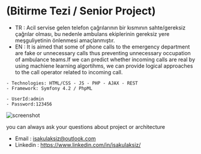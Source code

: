 # (Bitirme Tezi / Senior Project)
- TR : Acil servise gelen telefon çağrılarının bir kısmının sahte/gereksiz çağrılar olması, bu nedenle ambulans ekiplerinin gereksiz yere meşguliyetinin önlenmesi amaçlanmıştır.
- EN : It is aimed that some of phone calls to the emergency department are fake or unnecessary calls thus preventing unnecessary occupation of ambulance teams.If we can predict whether incoming calls are real by using machiene learning algortihms, we can provide logical approaches to the call operator related to incoming call.
```
- Technologies: HTML/CSS - JS - PHP - AJAX - REST
- Framework: Symfony 4.2 / PhpML

- UserId:admin
- Password:123456
```
![screenshot](https://user-images.githubusercontent.com/26628508/59523650-81034280-8eda-11e9-870e-be761ee95c2b.PNG)


you can always ask your questions about project or architecture
- Email : isakulaksiz@outlook.com
- Linkedin : https://www.linkedin.com/in/isakulaksiz/

